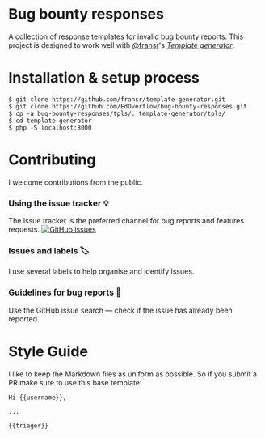 # Bug bounty responses

A collection of response templates for invalid bug bounty reports. This project is designed to work well with [@fransr](https://github.com/fransr)'s [*Template generator*](https://github.com/fransr/template-generator).

# Installation & setup process

```
$ git clone https://github.com/fransr/template-generator.git
$ git clone https://github.com/EdOverflow/bug-bounty-responses.git
$ cp -a bug-bounty-responses/tpls/. template-generator/tpls/
$ cd template-generator
$ php -S localhost:8000
```

# Contributing

I welcome contributions from the public.

### Using the issue tracker 💡

The issue tracker is the preferred channel for bug reports and features requests. [![GitHub issues](https://img.shields.io/github/issues/EdOverflow/bug-bounty-responses.svg?style=flat-square)](https://github.com/EdOverflow/bug-bounty-responses/issues)

### Issues and labels 🏷

I use several labels to help organise and identify issues.

### Guidelines for bug reports 🐛

Use the GitHub issue search — check if the issue has already been reported.

# Style Guide

I like to keep the Markdown files as uniform as possible. So if you submit a PR make sure to use this base template:

```
Hi {{username}},

...

{{triager}}
```
